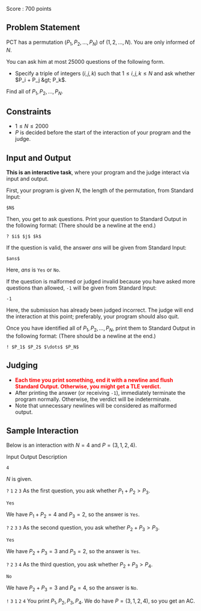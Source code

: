 Score : $700$ points

## Problem Statement

PCT has a permutation $(P_1,P_2,\dots,P_N)$ of $(1,2,\dots,N)$. You are only informed of $N$.

You can ask him at most $25000$ questions of the following form.

- Specify a triple of integers $(i,j,k)$ such that $1 \le i,j,k \le N$ and ask whether $P_i + P_j &gt; P_k$.

Find all of $P_1,P_2,\dots,P_N$.

## Constraints

- $1 \le N \le 2000$
- $P$ is decided before the start of the interaction of your program and the judge.

## Input and Output

**This is an interactive task**, where your program and the judge interact via input and output.

First, your program is given $N$, the length of the permutation, from Standard Input:

```plain
$N$
```

Then, you get to ask questions.
Print your question to Standard Output in the following format: (There should be a newline at the end.)

```plain
? $i$ $j$ $k$
```

If the question is valid, the answer $ans$ will be given from Standard Input:

```plain
$ans$
```

Here, $ans$ is `Yes` or `No`.

If the question is malformed or judged invalid because you have asked more questions than allowed, `-1` will be given from Standard Input:

```plain
-1
```

Here, the submission has already been judged incorrect. The judge will end the interaction at this point; preferably, your program should also quit.

Once you have identified all of $P_1, P_2, \dots, P_N$, print them to Standard Output in the following format: (There should be a newline at the end.)

```plain
! $P_1$ $P_2$ $\dots$ $P_N$
```

## Judging

- <span style="color:red">**Each time you print something, end it with a newline and flush Standard Output. Otherwise, you might get a TLE verdict.**</span>
- After printing the answer (or receiving `-1`), immediately terminate the program normally. Otherwise, the verdict will be indeterminate.
- Note that unnecessary newlines will be considered as malformed output.

## Sample Interaction

Below is an interaction with $N = 4$ and $P=(3,1,2,4)$.

Input
Output
Description

`4`

$N$ is given.

`?` `1` `2` `3`
As the first question, you ask whether $P_1 + P_2 > P_3$.

`Yes`

We have $P_1 + P_2=4$ and $P_3=2$, so the answer is `Yes`.

`?` `2` `3` `3`
As the second question, you ask whether $P_2 + P_3 > P_3$.

`Yes`

We have $P_2 + P_3=3$ and $P_3=2$, so the answer is `Yes`.

`?` `2` `3` `4`
As the third question, you ask whether $P_2 + P_3 > P_4$.

`No`

We have $P_2 + P_3=3$ and $P_4=4$, so the answer is `No`.

`!` `3` `1` `2` `4`
You print $P_1,P_2,P_3,P_4$. We do have $P=(3,1,2,4)$, so you get an AC.